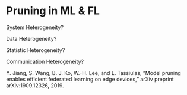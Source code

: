 # Pruning in ML & FL

System Heterogeneity?

Data Heterogeneity?

Statistic Heterogeneity?

Communication Heterogeneity?

Y. Jiang, S. Wang, B. J. Ko, W.-H. Lee, and L. Tassiulas, “Model pruning enables efficient federated learning on edge devices,” arXiv preprint arXiv:1909.12326, 2019.